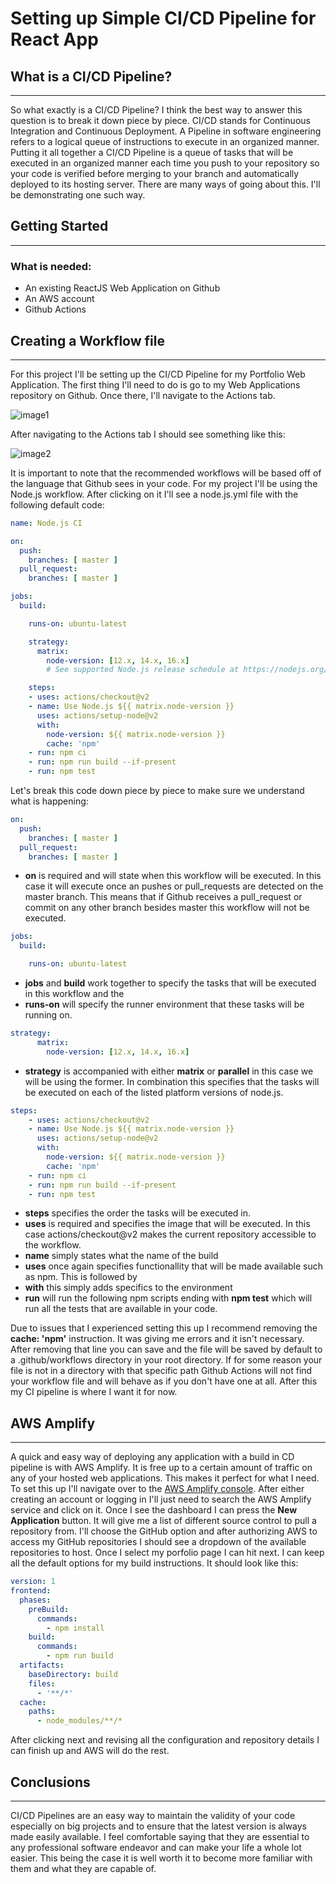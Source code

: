 # Setting up Simple CI/CD Pipeline for React App

## What is a CI/CD Pipeline?

---

So what exactly is a CI/CD Pipeline? I think the best way to answer this question is to break it down piece by piece. CI/CD stands for Continuous Integration and Continuous Deployment. A Pipeline in software engineering refers to a logical queue of instructions to execute in an organized manner. Putting it all together a CI/CD Pipeline is a queue of tasks that will be executed in an organized manner each time you push to your repository so your code is verified before merging to your branch and automatically deployed to its hosting server. There are many ways of going about this. I'll be demonstrating one such way.

## Getting Started

---

### What is needed:
- An existing ReactJS Web Application on Github
- An AWS account
- Github Actions

## Creating a Workflow file

---

For this project I'll be setting up the CI/CD Pipeline for my Portfolio Web Application. The first thing I'll need to do is go to my Web Applications repository on Github. Once there, I'll navigate to the Actions tab.

![image1](https://tanner-portfolio-blog-images.s3.us-west-1.amazonaws.com/BlogPost6/Images/image1.png)

After navigating to the Actions tab I should see something like this:

![image2](https://tanner-portfolio-blog-images.s3.us-west-1.amazonaws.com/BlogPost6/Images/image2.png)

It is important to note that the recommended workflows will be based off of the language that Github sees in your code. For my project I'll be using the Node.js workflow. After clicking on it I'll see a node.js.yml file with the following default code:

```yml
name: Node.js CI

on:
  push:
    branches: [ master ]
  pull_request:
    branches: [ master ]

jobs:
  build:

    runs-on: ubuntu-latest

    strategy:
      matrix:
        node-version: [12.x, 14.x, 16.x]
        # See supported Node.js release schedule at https://nodejs.org/en/about/releases/

    steps:
    - uses: actions/checkout@v2
    - name: Use Node.js ${{ matrix.node-version }}
      uses: actions/setup-node@v2
      with:
        node-version: ${{ matrix.node-version }}
        cache: 'npm'
    - run: npm ci
    - run: npm run build --if-present
    - run: npm test
```

Let's break this code down piece by piece to make sure we understand what is happening:

```yml
on:
  push:
    branches: [ master ]
  pull_request:
    branches: [ master ]
```

- **on** is required and will state when this workflow will be executed. In this case it will execute once an pushes or pull_requests are detected on the master branch. This means that if Github receives a pull_request or commit on any other branch besides master this workflow will not be executed. 

```yml
jobs:
  build:

    runs-on: ubuntu-latest
```

- **jobs** and **build** work together to specify the tasks that will be executed in this workflow and the 
- **runs-on** will specify the runner environment that these tasks will be running on.

```yml
strategy:
      matrix:
        node-version: [12.x, 14.x, 16.x]
```

- **strategy** is accompanied with either **matrix** or **parallel** in this case we will be using the former. In combination this specifies that the tasks will be executed on each of the listed platform versions of node.js.

```yml
steps:
    - uses: actions/checkout@v2
    - name: Use Node.js ${{ matrix.node-version }}
      uses: actions/setup-node@v2
      with:
        node-version: ${{ matrix.node-version }}
        cache: 'npm'
    - run: npm ci
    - run: npm run build --if-present
    - run: npm test
```

- **steps** specifies the order the tasks will be executed in.
- **uses** is required and specifies the image that will be executed. In this case actions/checkout@v2 makes the current repository accessible to the workflow. 
- **name** simply states what the name of the build
- **uses** once again specifies functionallity that will be made available such as npm. This is followed by    
- **with** this simply adds specifics to the environment
- **run** will run the following npm scripts ending with **npm test** which will run all the tests that are available in your code.


Due to issues that I experienced setting this up I recommend removing the **cache: 'npm'** instruction. It was giving me errors and it isn't necessary. After removing that line you can save and the file will be saved by default to a .github/workflows directory in your root directory. If for some reason your file is not in a directory with that specific path Github Actions will not find your workflow file and will behave as if you don't have one at all. After this my CI pipeline is where I want it for now.

## AWS Amplify 

---

A quick and easy way of deploying any application with a build in CD pipeline is with AWS Amplify. It is free up to a certain amount of traffic on any of your hosted web applications. This makes it perfect for what I need. To set this up I'll navigate over to the [AWS Amplify console](https://aws.amazon.com/es/amplify/). After either creating an account or logging in I'll just need to search the AWS Amplify service and click on it. Once I see the dashboard I can press the **New Application** button. It will give me a list of different source control to pull a repository from. I'll choose the GitHub option and after authorizing AWS to access my GitHub repositories I should see a dropdown of the available repositories to host. Once I select my porfolio page I can hit next. I can keep all the default options for my build instructions. It should look like this:

```yml
version: 1
frontend:
  phases:
    preBuild:
      commands:
        - npm install
    build:
      commands:
        - npm run build
  artifacts:
    baseDirectory: build
    files:
      - '**/*'
  cache:
    paths:
      - node_modules/**/*
```

After clicking next and revising all the configuration and repository details I can finish up and AWS will do the rest.

## Conclusions

---

CI/CD Pipelines are an easy way to maintain the validity of your code especially on big projects and to ensure that the latest version is always made easily available. I feel comfortable saying that they are essential to any professional software endeavor and can make your life a whole lot easier. This being the case it is well worth it to become more familiar with them and what they are capable of. 